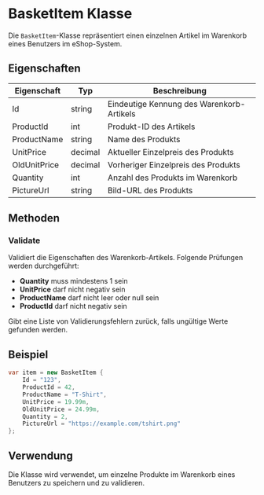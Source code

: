 # BasketItem Klasse

Die `BasketItem`-Klasse repräsentiert einen einzelnen Artikel im Warenkorb eines Benutzers im eShop-System.

## Eigenschaften

| Eigenschaft     | Typ      | Beschreibung                                      |
|----------------|----------|---------------------------------------------------|
| Id             | string   | Eindeutige Kennung des Warenkorb-Artikels         |
| ProductId      | int      | Produkt-ID des Artikels                           |
| ProductName    | string   | Name des Produkts                                 |
| UnitPrice      | decimal  | Aktueller Einzelpreis des Produkts                |
| OldUnitPrice   | decimal  | Vorheriger Einzelpreis des Produkts               |
| Quantity       | int      | Anzahl des Produkts im Warenkorb                  |
| PictureUrl     | string   | Bild-URL des Produkts                             |

## Methoden

### Validate

Validiert die Eigenschaften des Warenkorb-Artikels. Folgende Prüfungen werden durchgeführt:
- **Quantity** muss mindestens 1 sein
- **UnitPrice** darf nicht negativ sein
- **ProductName** darf nicht leer oder null sein
- **ProductId** darf nicht negativ sein

Gibt eine Liste von Validierungsfehlern zurück, falls ungültige Werte gefunden werden.

## Beispiel
```csharp
var item = new BasketItem {
    Id = "123",
    ProductId = 42,
    ProductName = "T-Shirt",
    UnitPrice = 19.99m,
    OldUnitPrice = 24.99m,
    Quantity = 2,
    PictureUrl = "https://example.com/tshirt.png"
};
```

## Verwendung
Die Klasse wird verwendet, um einzelne Produkte im Warenkorb eines Benutzers zu speichern und zu validieren.
